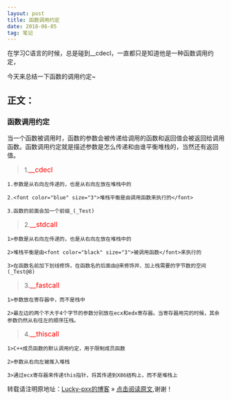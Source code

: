```yaml
---
layout: post
title: 函数调用约定
date: 2018-06-05
tag: 笔记
---  
```


在学习C语言的时候，总是碰到__cdecl，一直都只是知道他是一种函数调用约定，

今天来总结一下函数的调用约定~

## 正文：

### 函数调用约定

当一个函数被调用时，函数的参数会被传递给调用的函数和返回值会被返回给调用函数。函数调用约定就是描述参数是怎么传递和由谁平衡堆栈的，当然还有返回值。
	
> 1.<font color="red" size="3">__cdecl</font>
	
	1.参数是从右向左传递的，也是从右向左放在堆栈中的
	
	2.<font color="blue" size="3">堆栈平衡是由调用函数来执行的</font>
	
	3.函数的前面会加一个前缀_(_Test)
	
> 2.<font color="red" size="3">__stdcall</font>

	1>参数是从右向左传递的，也是从右向左放在堆栈中的
	
	2>堆栈平衡是由<font color="black" size="3">被调用函数</font>来执行的

	3>在函数名前加下划线修饰，在函数名的后面由@来修饰并、加上栈需要的字节数的空间(_Test@8)
	
> 3.<font color="red" size="3">__fastcall</font>

	1>参数放在寄存器中，而不是栈中
	
	2>最左边的两个不大于4个字节的参数分别放在ecx和edx寄存器。当寄存器用完的时候，其余参数仍然从右往左的顺序压栈。
	
> 4.<font color="red" size="3">__thiscall</font>

	1>C++成员函数的默认调用约定，用于限制成员函数
	
	2>参数从右向左被推入堆栈
	
	3>通过ecx寄存器来传递this指针，将其传递到X86结构上，而不是堆栈上


转载请注明原地址：[Lucky-pxx的博客](http://www.bingoxin.top) » [点击阅读原文](http://www.bingoxin.top/2018/06/%E6%95%B0%E6%8D%AE%E5%BA%93%E5%9F%BA%E6%9C%AC%E6%93%8D%E4%BD%9C/),谢谢！